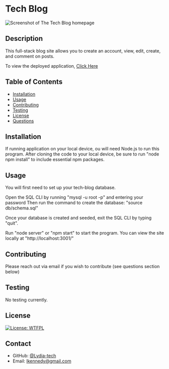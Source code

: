 # Tech Blog

![Screenshot of The Tech Blog homepage](./screenshots/screenshot-1.png)

## Description

This full-stack blog site allows you to create an account, view, edit, create, and comment on posts.
  
To view the deployed application, [Click Here](http://.herokuapp.com/)
  
  ## Table of Contents
  
  * [Installation](#installation)
  * [Usage](#usage)
  * [Contributing](#contributing)
  * [Testing](#testing)
  * [License](#license)
  * [Questions](#questions)
  
  ## Installation

  If running application on your local device, ou will need Node.js to run this program.  After cloning the code to your local device, be sure to run "node npm install" to include essential npm packages.
  
  ## Usage 
  
You will first need to set up your tech-blog database.

Open the SQL CLI by running "mysql -u root -p" and entering your password
Then run the command to create the database:
"source db/schema.sql"

Once your database is created and seeded, exit the SQL CLI by typing "quit".

Run "node server" or "npm start" to start the program.  You can view the site locally at "http://localhost:3001/"
  
  ## Contributing

 Please reach out via email if you wish to contribute (see questions section below)
  
  ## Testing

  No testing currently.
  
  ## License

  [![License: WTFPL](https://img.shields.io/badge/License-WTFPL-brightgreen.svg)](http://www.wtfpl.net/about/)
  
  ## Contact

  * GitHub: [@Lydia-tech](https://github.com/Lydia-tech)
  * Email: lkennedy@gmail.com